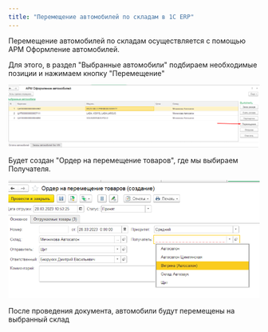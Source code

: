 ```yaml
---
title: "Перемещение автомобилей по складам в 1С ERP"
---
```


Перемещение автомобилей по складам осуществляется с помощью АРМ Оформление автомобилей.

Для этого, в раздел "Выбранные автомобили" подбираем необходимые позиции и нажимаем кнопку "Перемещение"

![](ERP/_attach/Pasted%20image%2020230328105319.png)

Будет создан "Ордер на перемещение товаров", где мы выбираем Получателя.

![](ERP/_attach/Pasted%20image%2020230328105543.png)

После проведения документа, автомобили будут перемещены на выбранный склад